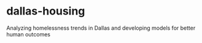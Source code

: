 # dallas-housing
Analyzing homelessness trends in Dallas and developing models for better human outcomes
